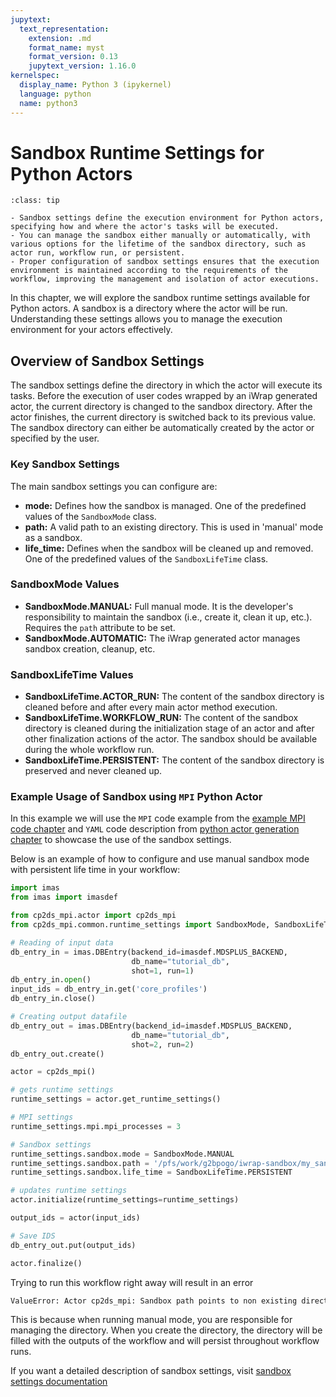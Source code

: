 ```yaml
---
jupytext:
  text_representation:
    extension: .md
    format_name: myst
    format_version: 0.13
    jupytext_version: 1.16.0
kernelspec:
  display_name: Python 3 (ipykernel)
  language: python
  name: python3
---
```


# Sandbox Runtime Settings for Python Actors

```{admonition} Key takeaways
:class: tip

- Sandbox settings define the execution environment for Python actors, specifying how and where the actor's tasks will be executed.
- You can manage the sandbox either manually or automatically, with various options for the lifetime of the sandbox directory, such as actor run, workflow run, or persistent.
- Proper configuration of sandbox settings ensures that the execution environment is maintained according to the requirements of the workflow, improving the management and isolation of actor executions.
```

In this chapter, we will explore the sandbox runtime settings available for Python actors. A sandbox is a directory where the actor will be run. Understanding these settings allows you to manage the execution environment for your actors effectively.

## Overview of Sandbox Settings

The sandbox settings define the directory in which the actor will execute its tasks. Before the execution of user codes wrapped by an iWrap generated actor, the current directory is changed to the sandbox directory. After the actor finishes, the current directory is switched back to its previous value. The sandbox directory can either be automatically created by the actor or specified by the user.

### Key Sandbox Settings

The main sandbox settings you can configure are:

- **mode:** Defines how the sandbox is managed. One of the predefined values of the `SandboxMode` class.
- **path:** A valid path to an existing directory. This is used in 'manual' mode as a sandbox.
- **life_time:** Defines when the sandbox will be cleaned up and removed. One of the predefined values of the `SandboxLifeTime` class.

### SandboxMode Values

- **SandboxMode.MANUAL:** Full manual mode. It is the developer's responsibility to maintain the sandbox (i.e., create it, clean it up, etc.). Requires the `path` attribute to be set.
- **SandboxMode.AUTOMATIC:** The iWrap generated actor manages sandbox creation, cleanup, etc.

### SandboxLifeTime Values

- **SandboxLifeTime.ACTOR_RUN:** The content of the sandbox directory is cleaned before and after every main actor method execution.
- **SandboxLifeTime.WORKFLOW_RUN:** The content of the sandbox directory is cleaned during the initialization stage of an actor and after other finalization actions of the actor. The sandbox should be available during the whole workflow run.
- **SandboxLifeTime.PERSISTENT:** The content of the sandbox directory is preserved and never cleaned up.

### Example Usage of Sandbox using `MPI` Python Actor

In this example we will use the `MPI` code example from the [example MPI code chapter](../2_Advanced_Native_Code_Functionality/02_Example_MPI_code.md) and `YAML` code description from [python actor generation chapter](01_Python_actor_generation.md) to showcase the use of the sandbox settings.

Below is an example of how to configure and use manual sandbox mode with persistent life time in your workflow:

```python
import imas
from imas import imasdef

from cp2ds_mpi.actor import cp2ds_mpi
from cp2ds_mpi.common.runtime_settings import SandboxMode, SandboxLifeTime

# Reading of input data
db_entry_in = imas.DBEntry(backend_id=imasdef.MDSPLUS_BACKEND,
                           db_name="tutorial_db",
                           shot=1, run=1)
db_entry_in.open()
input_ids = db_entry_in.get('core_profiles')
db_entry_in.close()

# Creating output datafile
db_entry_out = imas.DBEntry(backend_id=imasdef.MDSPLUS_BACKEND,
                           db_name="tutorial_db",
                           shot=2, run=2)
db_entry_out.create()

actor = cp2ds_mpi()

# gets runtime settings
runtime_settings = actor.get_runtime_settings()

# MPI settings
runtime_settings.mpi.mpi_processes = 3

# Sandbox settings
runtime_settings.sandbox.mode = SandboxMode.MANUAL
runtime_settings.sandbox.path = '/pfs/work/g2bpogo/iwrap-sandbox/my_sandbox_dir'
runtime_settings.sandbox.life_time = SandboxLifeTime.PERSISTENT

# updates runtime settings
actor.initialize(runtime_settings=runtime_settings)

output_ids = actor(input_ids)

# Save IDS
db_entry_out.put(output_ids)

actor.finalize()
```

Trying to run this workflow right away will result in an error

```sh
ValueError: Actor cp2ds_mpi: Sandbox path points to non existing directory (my_sandbox_dir)
```

This is because when running manual mode, you are responsible for managing the directory. When you create the directory, the directory will be filled with the outputs of the workflow and will persist throughout workflow runs.

If you want a detailed description of sandbox settings, visit [sandbox settings documentation](../../../documentation/actor_usage.rst#sandbox-settings)
